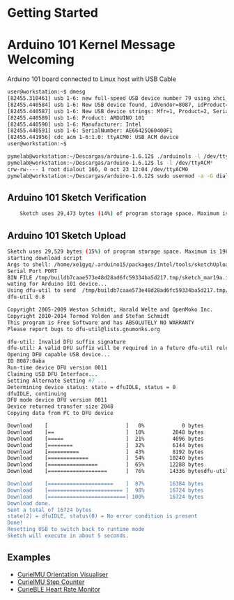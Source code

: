 # Getting Started

# Arduino 101 Kernel Message Welcoming

Arduino 101 board connected to Linux host with USB Cable

```sh
user@workstation:~$ dmesg
[82455.310461] usb 1-6: new full-speed USB device number 79 using xhci_hcd
[82455.440584] usb 1-6: New USB device found, idVendor=8087, idProduct=0ab6
[82455.440587] usb 1-6: New USB device strings: Mfr=1, Product=2, SerialNumber=3
[82455.440589] usb 1-6: Product: ARDUINO 101
[82455.440590] usb 1-6: Manufacturer: Intel
[82455.440591] usb 1-6: SerialNumber: AE6642SQ60400F1
[82455.441956] cdc_acm 1-6:1.0: ttyACM0: USB ACM device
user@workstation:~$ 
```

```sh
pymelab@workstation:~/Descargas/arduino-1.6.12$ ./arduinols -l /dev/ttyACM* ^C
pymelab@workstation:~/Descargas/arduino-1.6.12$ ls -l /dev/ttyACM* 
crw-rw---- 1 root dialout 166, 0 oct 23 12:04 /dev/ttyACM0
pymelab@workstation:~/Descargas/arduino-1.6.12$ sudo usermod -a -G dialout pymelab
```

## Arduino 101 Sketch Verification

```sh
    Sketch uses 29,473 bytes (14%) of program storage space. Maximum is 196,608 bytes.
```

## Arduino 101 Sketch Upload

```sh
Sketch uses 29,529 bytes (15%) of program storage space. Maximum is 196,608 bytes.
starting download script
Args to shell: /home/xe1gyq/.arduino15/packages/Intel/tools/sketchUploader/1.6.4+1.14/x86/bin /tmp/buildb7caae573e48d28ad6fc59334ba5d217.tmp/sketch_mar19a.ino.elf /dev/ttyACM1 quiet
Serial Port PORT
BIN FILE /tmp/buildb7caae573e48d28ad6fc59334ba5d217.tmp/sketch_mar19a.ino.bin
wating for Arduino 101 device... 
Using dfu-util to send  /tmp/buildb7caae573e48d28ad6fc59334ba5d217.tmp/sketch_mar19a.ino.bin
dfu-util 0.8

Copyright 2005-2009 Weston Schmidt, Harald Welte and OpenMoko Inc.
Copyright 2010-2014 Tormod Volden and Stefan Schmidt
This program is Free Software and has ABSOLUTELY NO WARRANTY
Please report bugs to dfu-util@lists.gnumonks.org

dfu-util: Invalid DFU suffix signature
dfu-util: A valid DFU suffix will be required in a future dfu-util release!!!
Opening DFU capable USB device...
ID 8087:0aba
Run-time device DFU version 0011
Claiming USB DFU Interface...
Setting Alternate Setting #7 ...
Determining device status: state = dfuIDLE, status = 0
dfuIDLE, continuing
DFU mode device DFU version 0011
Device returned transfer size 2048
Copying data from PC to DFU device

Download	[                         ]   0%            0 bytes
Download	[==                       ]  10%         2048 bytes
Download	[=====                    ]  21%         4096 bytes
Download	[========                 ]  32%         6144 bytes
Download	[==========               ]  43%         8192 bytes
Download	[=============            ]  54%        10240 bytes
Download	[================         ]  65%        12288 bytes
Download	[===================      ]  76%        14336 bytesdfu-util: can't detach

Download	[=====================    ]  87%        16384 bytes
Download	[======================== ]  98%        16724 bytes
Download	[=========================] 100%        16724 bytes
Download done.
Sent a total of 16724 bytes
state(2) = dfuIDLE, status(0) = No error condition is present
Done!
Resetting USB to switch back to runtime mode
Sketch will execute in about 5 seconds.
```

## Examples

- [CurieIMU Orientation Visualiser](https://www.arduino.cc/en/Tutorial/Genuino101CurieIMUOrientationVisualiser)
- [CurieIMU Step Counter](https://www.arduino.cc/en/Tutorial/Genuino101CurieIMUStepCounter)
- [CurieBLE Heart Rate Monitor](https://www.arduino.cc/en/Tutorial/Genuino101CurieBLEHeartRateMonitor)
